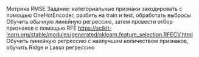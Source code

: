 Метрика RMSE
Задание: категориальные признаки закодировать с помощью OneHotEncoder, разбить на train и test, обработать выбросы
Обучить обычную линейную регрессию, затем провести отбор признаков с помощью RFE https://scikit-learn.org/stable/modules/generated/sklearn.feature_selection.RFECV.html 
Обучить линейную регрессию с наилучшим количеством признаков, обучить Ridge и Lasso регрессию

